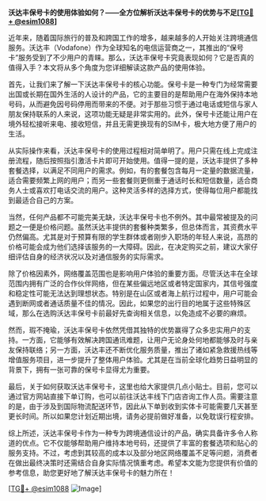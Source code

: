**沃达丰保号卡的使用体验如何？——全方位解析沃达丰保号卡的优势与不足[[TG💪+ @esim1088](https://t.me/s/esim1088)]**

近年来，随着国际旅行的普及和跨国工作的增多，越来越多的人开始关注跨境通信服务。沃达丰（Vodafone）作为全球知名的电信运营商之一，其推出的“保号卡”服务受到了不少用户的青睐。那么，沃达丰保号卡究竟表现如何？它是否真的值得入手？本文将从多个角度为您详细解读这款产品的使用体验。

首先，让我们来了解一下沃达丰保号卡的核心功能。保号卡是一种专门为经常需要出国或长期在国外生活的人设计的产品，它的主要目的是帮助用户在海外保持本地号码，从而避免因号码停用而带来的不便。对于那些习惯于通过电话或短信与家人朋友保持联系的人来说，这项功能无疑是非常实用的。此外，保号卡还能让用户在境外轻松接听来电、接收短信，并且无需更换现有的SIM卡，极大地方便了用户的生活。

从实际操作来看，沃达丰保号卡的使用过程相对简单明了。用户只需在线上完成注册流程，随后按照指引激活卡片即可开始使用。值得一提的是，沃达丰提供了多种套餐选择，以满足不同用户的需求。例如，有的套餐包含每月一定量的数据流量，适合需要频繁上网的用户；而另一些套餐则更侧重于通话时长和短信数量，适合商务人士或喜欢打电话交流的用户。这种灵活多样的选择方式，使得每位用户都能找到最适合自己的方案。

当然，任何产品都不可能完美无缺，沃达丰保号卡也不例外。其中最常被提及的问题之一便是价格问题。虽然沃达丰提供的套餐种类繁多，但总体而言，其资费水平仍然偏高。尤其是对于预算有限的学生群体或者刚步入职场的年轻人来说，高昂的价格可能会成为他们选择该服务的一大障碍。因此，在决定购买之前，建议大家仔细评估自身的经济状况以及对通信服务的实际需求。

除了价格因素外，网络覆盖范围也是影响用户体验的重要方面。尽管沃达丰在全球范围内拥有广泛的合作伙伴网络，但在某些偏远地区或者特定国家内，其信号强度和稳定性可能无法达到理想状态。特别是在山区或者海上航行过程中，用户可能会遇到断网或者通话质量不佳的情况。因此，如果您的出行目的地属于这些特殊区域，那么在选购沃达丰保号卡前最好先查询相关信息，以免造成不必要的麻烦。

然而，瑕不掩瑜，沃达丰保号卡依然凭借其独特的优势赢得了众多忠实用户的支持。一方面，它能够有效解决跨国通讯难题，让用户无论身处何地都能够及时与亲友保持联络；另一方面，沃达丰还不断优化服务质量，推出了诸如紧急救援热线等增值服务项目，进一步提升了整体用户体验。尤其是在当前全球化趋势日益明显的背景下，拥有一张可靠的保号卡显得尤为重要。

最后，关于如何获取沃达丰保号卡，这里也给大家提供几点小贴士。目前，您可以通过官方网站直接下单订购，也可以前往沃达丰线下门店咨询工作人员。需要注意的是，由于涉及到国际物流配送环节，因此从下单到收到实体卡可能需要几天甚至更长时间。所以如果您计划近期出境，请务必提前做好准备，以免耽误行程安排。

综上所述，沃达丰保号卡作为一种专为跨境通信设计的产品，确实具备许多令人称道的优点。它不仅能够帮助用户维持本地号码，还提供了丰富的套餐选项和贴心的服务支持。不过，考虑到其较高的成本以及部分地区网络覆盖不足等问题，消费者在做出最终决策时还需结合自身实际情况慎重考虑。希望本文能为您提供有价值的参考信息，助您更好地了解沃达丰保号卡的魅力所在！

[[TG💪+ @esim1088](https://t.me/s/esim1088) ![Image](https://i.postimg.cc/4NQfJmqS/Snipaste-2025-05-13-00-14-12.png)]